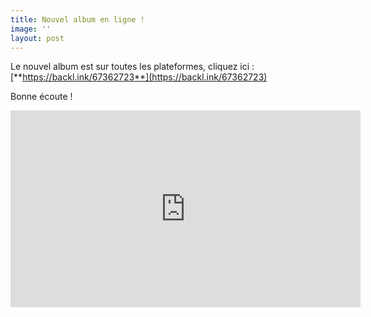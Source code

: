 ```yaml
---
title: Nouvel album en ligne !
image: ''
layout: post
---
```

Le nouvel album est sur toutes les plateformes, cliquez ici : [**https://backl.ink/67362723**](https://backl.ink/67362723)

Bonne écoute !

<iframe src="https://www.facebook.com/plugins/video.php?href=https%3A%2F%2Fwww.facebook.com%2FArnoldAmateurPro%2Fvideos%2F453112735297132%2F&show_text=0&width=560" width="560" height="315" style="border:none;overflow:hidden" scrolling="no" frameborder="0" allowTransparency="true" allowFullScreen="true"></iframe>
